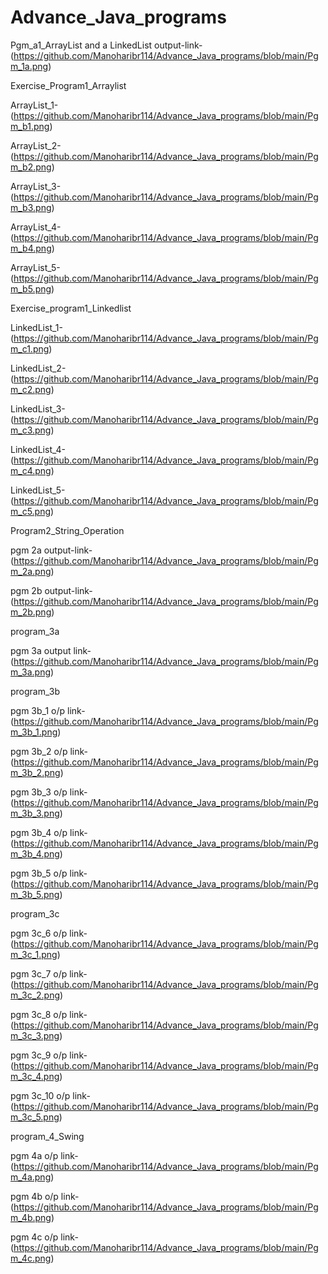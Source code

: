# Advance_Java_programs
Pgm_a1_ArrayList and a LinkedList output-link-(https://github.com/Manoharibr114/Advance_Java_programs/blob/main/Pgm_1a.png)

Exercise_Program1_Arraylist

ArrayList_1-(https://github.com/Manoharibr114/Advance_Java_programs/blob/main/Pgm_b1.png)

ArrayList_2-(https://github.com/Manoharibr114/Advance_Java_programs/blob/main/Pgm_b2.png)

ArrayList_3-(https://github.com/Manoharibr114/Advance_Java_programs/blob/main/Pgm_b3.png)

ArrayList_4-(https://github.com/Manoharibr114/Advance_Java_programs/blob/main/Pgm_b4.png)

ArrayList_5-(https://github.com/Manoharibr114/Advance_Java_programs/blob/main/Pgm_b5.png)

Exercise_program1_Linkedlist

LinkedList_1-(https://github.com/Manoharibr114/Advance_Java_programs/blob/main/Pgm_c1.png)

LinkedList_2-(https://github.com/Manoharibr114/Advance_Java_programs/blob/main/Pgm_c2.png)

LinkedList_3-(https://github.com/Manoharibr114/Advance_Java_programs/blob/main/Pgm_c3.png)

LinkedList_4-(https://github.com/Manoharibr114/Advance_Java_programs/blob/main/Pgm_c4.png)

LinkedList_5-(https://github.com/Manoharibr114/Advance_Java_programs/blob/main/Pgm_c5.png)

Program2_String_Operation

pgm 2a output-link-(https://github.com/Manoharibr114/Advance_Java_programs/blob/main/Pgm_2a.png)

pgm 2b output-link-(https://github.com/Manoharibr114/Advance_Java_programs/blob/main/Pgm_2b.png)

program_3a

pgm 3a output link-(https://github.com/Manoharibr114/Advance_Java_programs/blob/main/Pgm_3a.png)

program_3b

pgm 3b_1 o/p link-(https://github.com/Manoharibr114/Advance_Java_programs/blob/main/Pgm_3b_1.png)

pgm 3b_2 o/p link-(https://github.com/Manoharibr114/Advance_Java_programs/blob/main/Pgm_3b_2.png)

pgm 3b_3 o/p link-(https://github.com/Manoharibr114/Advance_Java_programs/blob/main/Pgm_3b_3.png)

pgm 3b_4 o/p link-(https://github.com/Manoharibr114/Advance_Java_programs/blob/main/Pgm_3b_4.png)

pgm 3b_5 o/p link-(https://github.com/Manoharibr114/Advance_Java_programs/blob/main/Pgm_3b_5.png)

program_3c

pgm 3c_6 o/p link-(https://github.com/Manoharibr114/Advance_Java_programs/blob/main/Pgm_3c_1.png)

pgm 3c_7 o/p link-(https://github.com/Manoharibr114/Advance_Java_programs/blob/main/Pgm_3c_2.png)

pgm 3c_8 o/p link-(https://github.com/Manoharibr114/Advance_Java_programs/blob/main/Pgm_3c_3.png)

pgm 3c_9 o/p link-(https://github.com/Manoharibr114/Advance_Java_programs/blob/main/Pgm_3c_4.png)

pgm 3c_10 o/p link-(https://github.com/Manoharibr114/Advance_Java_programs/blob/main/Pgm_3c_5.png)

program_4_Swing

pgm 4a o/p link-(https://github.com/Manoharibr114/Advance_Java_programs/blob/main/Pgm_4a.png)

pgm 4b o/p link-(https://github.com/Manoharibr114/Advance_Java_programs/blob/main/Pgm_4b.png)

pgm 4c o/p link-(https://github.com/Manoharibr114/Advance_Java_programs/blob/main/Pgm_4c.png)
